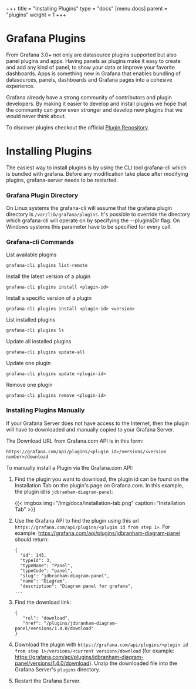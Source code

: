+++
title = "Installing Plugins"
type = "docs"
[menu.docs]
parent = "plugins"
weight = 1
+++

# Grafana Plugins

From Grafana 3.0+ not only are datasource plugins supported but also panel plugins and apps.
Having panels as plugins make it easy to create and add any kind of panel, to show your data
or improve your favorite dashboards. Apps is something new in Grafana that enables
bundling of datasources, panels, dashboards and Grafana pages into a cohesive experience.

Grafana already have a strong community of contributors and plugin developers.
By making it easier to develop and install plugins we hope that the community
can grow even stronger and develop new plugins that we would never think about.

To discover plugins checkout the official [Plugin Repository](https://grafana.com/plugins).

# Installing Plugins

The easiest way to install plugins is by using the CLI tool grafana-cli which is bundled with grafana. Before any modification take place after modifying plugins, grafana-server needs to be restarted.

### Grafana Plugin Directory

On Linux systems the grafana-cli will assume that the grafana plugin directory is `/var/lib/grafana/plugins`. It's possible to override the directory which grafana-cli will operate on by specifying the --pluginsDir flag. On Windows systems this parameter have to be specified for every call.

### Grafana-cli Commands

List available plugins
```
grafana-cli plugins list-remote
```

Install the latest version of a plugin
```
grafana-cli plugins install <plugin-id>
```

Install a specific version of a plugin
```
grafana-cli plugins install <plugin-id> <version>
```

List installed plugins
```
grafana-cli plugins ls
```

Update all installed plugins
```
grafana-cli plugins update-all
```

Update one plugin
```
grafana-cli plugins update <plugin-id>
```

Remove one plugin
```
grafana-cli plugins remove <plugin-id>
```

### Installing Plugins Manually

If your Grafana Server does not have access to the Internet, then the plugin will have to downloaded and manually copied to your Grafana Server.

The Download URL from Grafana.com API is in this form:

`https://grafana.com/api/plugins/<plugin id>/versions/<version number>/download`

To manually install a Plugin via the Grafana.com API:

1. Find the plugin you want to download, the plugin id can be found on the Installation Tab on the plugin's page on Grafana.com. In this example, the plugin id is `jdbranham-diagram-panel`:

    {{< imgbox img="/img/docs/installation-tab.png" caption="Installation Tab" >}}

2. Use the Grafana API to find the plugin using this url `https://grafana.com/api/plugins/<plugin id from step 1>`. For example: https://grafana.com/api/plugins/jdbranham-diagram-panel should return:
    ```
    {
      "id": 145,
      "typeId": 3,
      "typeName": "Panel",
      "typeCode": "panel",
      "slug": "jdbranham-diagram-panel",
      "name": "Diagram",
      "description": "Diagram panel for grafana",
    ...
    ```

3. Find the download link:
    ```
    {
       "rel": "download",
       "href": "/plugins/jdbranham-diagram-panel/versions/1.4.0/download"
    }
    ```

4. Download the plugin with `https://grafana.com/api/plugins/<plugin id from step 1>/versions/<current version>/download` (for example: https://grafana.com/api/plugins/jdbranham-diagram-panel/versions/1.4.0/download). Unzip the downloaded file into the Grafana Server's `plugins` directory.

5. Restart the Grafana Server.
